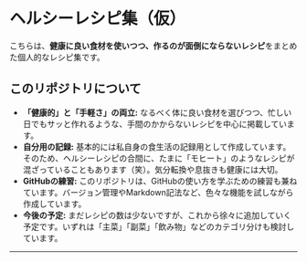 # ヘルシーレシピ集（仮）

こちらは、**健康に良い食材を使いつつ、作るのが面倒にならないレシピ**をまとめた個人的なレシピ集です。

## このリポジトリについて

* **「健康的」と「手軽さ」の両立:** なるべく体に良い食材を選びつつ、忙しい日でもサッと作れるような、手間のかからないレシピを中心に掲載しています。
* **自分用の記録:** 基本的には私自身の食生活の記録用として作成しています。そのため、ヘルシーレシピの合間に、たまに「モヒート」のようなレシピが混ざっていることもあります（笑）。気分転換や息抜きも健康には大切。
* **GitHubの練習:** このリポジトリは、GitHubの使い方を学ぶための練習も兼ねています。バージョン管理やMarkdown記法など、色々な機能を試しながら作成しています。
* **今後の予定:** まだレシピの数は少ないですが、これから徐々に追加していく予定です。いずれは「主菜」「副菜」「飲み物」などのカテゴリ分けも検討しています。

---

